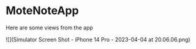 # MoteNoteApp
Here are some views from the app

![](Simulator Screen Shot - iPhone 14 Pro - 2023-04-04 at 20.06.06.png)
